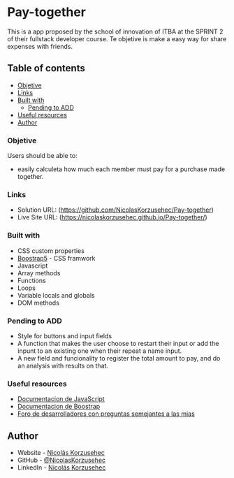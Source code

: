 # Pay-together
This is a app proposed by the school of innovation of ITBA at the SPRINT 2 of their fullstack developer course. Te objetive is make a easy way for share expenses with friends.


## Table of contents

  - [Objetive](#objetive)
  - [Links](#links)
  - [Built with](#built-with)
    - [Pending to ADD](#pending-to-add )
  - [Useful resources](#useful-resources)
  - [Author](#author)


### Objetive

Users should be able to:

- easily calculeta how much each member must pay for a purchase made together.


### Links

- Solution URL: (https://github.com/NicolasKorzusehec/Pay-together)
- Live Site URL: (https://nicolaskorzusehec.github.io/Pay-together/)


### Built with

- CSS custom properties
- [Boostrap5](https://getbootstrap.com/) - CSS framwork
- Javascript
- Array methods
- Functions
- Loops
- Variable locals and globals
- DOM methods

### Pending to ADD

- Style for buttons and input fields
- A function that makes the user choose to restart their input or add the inpunt to an existing one when their repeat a name input.
- A new field and funcionality to register the total amount to pay, and do an analysis with results on that.

### Useful resources

- [Documentacion de JavaScript](https://es.javascript.info/)
- [Documentacion de Boostrap](https://getbootstrap.com/)
- [Foro de desarrolladores con preguntas semejantes a las mias](https://es.stackoverflow.com/)


## Author

- Website - [Nicolás Korzusehec](https://www.your-site.com)
- GitHub - [@NicolasKorzusehec](https://github.com/NicolasKorzusehec)
- LinkedIn - [Nicolás Korzusehec](https://www.linkedin.com/in/nicol%C3%A1s-korzusehec/)